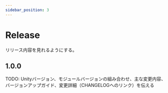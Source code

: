 ```yaml
---
sidebar_position: 3
---
```


# Release

リリース内容を見れるようにする。

## 1.0.0

TODO: Unityバージョン、モジュールバージョンの組み合わせ、主な変更内容、バージョンアップガイド、変更詳細（CHANGELOGへのリンク）を伝える

